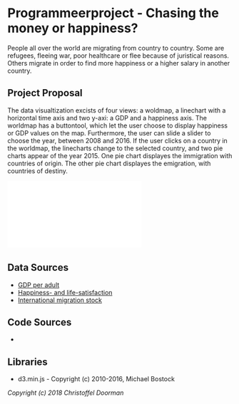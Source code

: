 # Programmeerproject - Chasing the money or happiness?
People all over the world are migrating from country to country. Some are refugees, fleeing war, poor healthcare or flee because of juristical reasons. Others migrate in order to find more happiness or a higher salary in another country. 

## Project Proposal
The data visualtization excists of four views: a woldmap, a linechart with a horizontal time axis and two y-axi: a GDP and a happiness axis. The worldmap has a buttontool, which let the user choose to display happiness or GDP values on the map. Furthermore, the user can slide a slider to choose the year, between 2008 and 2016. If the user clicks on a country in the worldmap, the linecharts change to the selected country, and two pie charts appear of the year 2015. One pie chart displayes the immigration with countries of origin. The other pie chart displayes the emigration, with countries of destiny.

![Project sketch](/doc/project_proposal_sketch.pdf)

## Data Sources
* [GDP per adult](http://wid.world/data/)
* [Happiness- and life-satisfaction](https://ourworldindata.org/happiness-and-life-satisfaction/)
* [International migration stock](http://www.un.org/en/development/desa/population/migration/data/estimates2/estimates17.shtml)

## Code Sources
* 

## Libraries
* d3.min.js - Copyright (c) 2010-2016, Michael Bostock


*Copyright (c) 2018 Christoffel Doorman*
